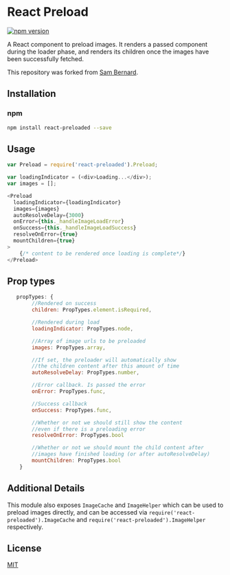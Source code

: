 # React Preload
[![npm version](https://badge.fury.io/js/react-preloaded.svg)](http://badge.fury.io/js/react-preloaded)

A React component to preload images. It renders a passed component during the loader phase, and renders its children once the images have been successfully fetched.

This repository was forked from [Sam Bernard](https://github.com/sambernard/react-preload).


## Installation

### npm

```bash
npm install react-preloaded --save
```

## Usage

```js
var Preload = require('react-preloaded').Preload;
```

```js
var loadingIndicator = (<div>Loading...</div>);
var images = [];

<Preload
  loadingIndicator={loadingIndicator}
  images={images}
  autoResolveDelay={3000}
  onError={this._handleImageLoadError}
  onSuccess={this._handleImageLoadSuccess}
  resolveOnError={true}
  mountChildren={true}
>
	{/* content to be rendered once loading is complete*/}
</Preload>
```

## Prop types

```js
   propTypes: {
		//Rendered on success
		children: PropTypes.element.isRequired,

		//Rendered during load
		loadingIndicator: PropTypes.node,

		//Array of image urls to be preloaded
		images: PropTypes.array,

		//If set, the preloader will automatically show
		//the children content after this amount of time
		autoResolveDelay: PropTypes.number,

		//Error callback. Is passed the error
		onError: PropTypes.func,

		//Success callback
		onSuccess: PropTypes.func,

		//Whether or not we should still show the content
		//even if there is a preloading error
		resolveOnError: PropTypes.bool

        //Whether or not we should mount the child content after
        //images have finished loading (or after autoResolveDelay)
        mountChildren: PropTypes.bool
    }
```

## Additional Details

This module also exposes `ImageCache` and `ImageHelper` which can be used to preload images
directly, and can be accessed via `require('react-preloaded').ImageCache` and
`require('react-preloaded').ImageHelper` respectively.

## License

[MIT][mit-license]

[mit-license]: ./LICENSE
